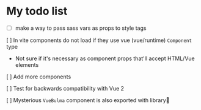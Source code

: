 # My todo list

- [ ] make a way to pass sass vars as props to style tags

[ ] In vite components do not load if they use vue (vue/runtime) `Component` type

- Not sure if it's necessary as component props that'll accept HTML/Vue elements

[ ] Add more components

[ ] Test for backwards compatibility with Vue 2

[ ] Mysterious `VueBulma` component is also exported with library🧐

